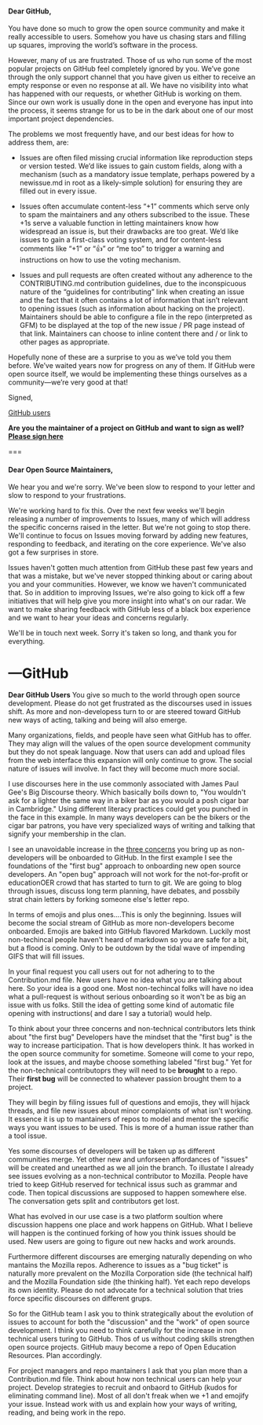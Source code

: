 #### Dear GitHub,

You have done so much to grow the open source community and make it really
accessible to users. Somehow you have us chasing stars and filling up squares,
improving the world’s software in the process.

However, many of us are frustrated. Those of us who run some of the most popular
projects on GitHub feel completely ignored by you. We’ve gone through the only
support channel that you have given us either to receive an empty response or
even no response at all. We have no visibility into what has happened with our
requests, or whether GitHub is working on them. Since our own work is usually
done in the open and everyone has input into the process, it seems strange for
us to be in the dark about one of our most important project dependencies.

The problems we most frequently have, and our best ideas for how to address
them, are:

- Issues are often filed missing crucial information like reproduction steps or
  version tested. We’d like issues to gain custom fields, along with a mechanism
  (such as a mandatory issue template, perhaps powered by a newissue.md in root
  as a likely-simple solution) for ensuring they are filled out in every issue.
- Issues often accumulate content-less “+1” comments which serve only to spam
  the maintainers and any others subscribed to the issue. These +1s serve a
  valuable function in letting maintainers know how widespread an issue is, but
  their drawbacks are too great. We’d like issues to gain a first-class voting
  system, and for content-less comments like “+1” or “:+1:” or “me too” to
  trigger a warning and instructions on how to use the voting mechanism.

- Issues and pull requests are often created without any adherence to the
  CONTRIBUTING.md contribution guidelines, due to the inconspicuous nature of
  the “guidelines for contributing” link when creating an issue and the fact
  that it often contains a lot of information that isn’t relevant to opening
  issues (such as information about hacking on the project). Maintainers should
  be able to configure a file in the repo (interpreted as GFM) to be displayed
  at the top of the new issue / PR page instead of that link. Maintainers can
  choose to inline content there and / or link to other pages as appropriate.

Hopefully none of these are a surprise to you as we’ve told you them before.
We’ve waited years now for progress on any of them. If GitHub were open source
itself, we would be implementing these things ourselves as a community—we’re
very good at that!

Signed,

[GitHub users](https://docs.google.com/spreadsheets/d/1oGsg02jS-PnlIMJ3OlWIOEmhtG-udTwuDz_vsQPBHKs/edit?usp=sharing)

**Are you the maintainer of a project on GitHub and want to sign as well? [Please sign here](http://goo.gl/forms/DtmQnUXNSE)**

===

#### Dear Open Source Maintainers,

We hear you and we're sorry. We've been slow to respond to your letter and slow to respond to your frustrations.

We're working hard to fix this. Over the next few weeks we'll begin releasing a number of improvements to Issues, many of which will address the specific concerns raised in the letter. But we're not going to stop there. We'll continue to focus on Issues moving forward by adding new features, responding to feedback, and iterating on the core experience. We've also got a few surprises in store.

Issues haven't gotten much attention from GitHub these past few years and that was a mistake, but we've never stopped thinking about or caring about you and your communities. However, we know we haven't communicated that. So in addition to improving Issues, we're also going to kick off a few initiatives that will help give you more insight into what's on our radar. We want to make sharing feedback with GitHub less of a black box experience and we want to hear your ideas and concerns regularly.

We'll be in touch next week. Sorry it's taken so long, and thank you for everything.

—GitHub
===
**Dear GitHub Users**
You give so much to the world through open source development. Please do not get frustrated as the discourses used in issues shift. As more and non-developess turn to or are steered toward GitHub new ways of acting, talking and being will also emerge.

Many organizations, fields, and people have seen what GitHub has to offer. They may align will the values of the open source development community but they do not speak language. Now that users can add and upload files from the web interface this expansion will only continue to grow. The social nature of issues will involve. In fact they will become much more social. 

I use discourses here in the use commonly associated with James Paul Gee's Big Discourse theory. Which basically boils down to, "You wouldn't ask for a lighter the same way in a biker bar as you would a posh cigar bar in Cambridge." Using different literacy practices could get you punched in the face in this example. In many ways developers can be the bikers or the cigar bar patrons, you have very specialized ways of writing and talking that signify your membership in the clan.

I see an unavoidable increase in the [three concerns](https://github.com/dear-github/dear-github) you bring up as non-developers will be onboarded to GitHub. In the first example I see the foundations of the "first bug" approach to onboarding new open source developers. An "open bug" approach will not work for the not-for-profit or educationOER crowd that has started to turn to git. We are going to blog through issues, discuss long term planning, have debates, and possbily strat chain letters by forking someone else's letter repo.

In terms of emojis and plus ones....This is only the beginning. Issues will become the social stream of GitHub as more non-developers become onboarded. Emojis are baked into GitHub flavored Markdown. Luckily most non-techincal people haven't heard of markdown so you are safe for a bit, but a flood is coming. Only to be outdown by the tidal wave of impending GIFS that will fill issues.

In your final request you call users out for not adhering to to the Contribution.md file. New users have no idea what you are talking about here. So your idea is a good one. Most non-techincal folks will have no idea what a pull-request is without serious onboarding so it won't be as big an issue with us folks. Still the idea of getting some kind of automatic file opening with instructions( and dare I say a tutorial) would help.

To think about your three concerns and non-technical contributors lets think about "the first bug" Developers have the mindset that the "first bug" is the way to increase participation. That is how developers think. It has worked in the open source community for sometime. Someone will come to your repo, look at the issues, and maybe choose something labeled "first bug." Yet for the non-technical contributoprs they will need to be **brought** to a repo. Their **first bug** will be connected to whatever passion brought them to a project.

They will begin by filing issues full of questions and emojis, they will hijack threads, and file new issues about minor complaionts of what isn't working. It essence it is up to mantainers of repos to model and mentor the specific ways you want issues to be used. This is more of a human issue rather than a tool issue. 

Yes  some discourses of developers will be taken up as different communities merge. Yet other new and unforseen affordances of "issues" will be created and unearthed as we all join the branch.  To illustate I already see issues evolving as a non-technical contributor to Mozilla. People have tried to keep GitHub reserved for technical issus such as grammar and code. Then topical discussions are supposed to happen somewhere else. The conversation gets split and contributors get lost.

What has evolved in our use case is a two platform soultion where discussion happens one place and work happens on GitHub. 
What I believe will happen is the continued forking of how you think issues should be used. New users are going to figure out new hacks and work arounds. 

Furthermore different discourses are emerging naturally depending on who mantains the Mozilla repos. Adherence to issues as a "bug ticket" is naturally more prevalent on the Mozilla Corporation side (the technical half) and the Mozilla Foundation side (the thinking half). Yet each repo develops its own identity. Please do not advocate for a technical solution that tries force specific discourses on different grups.


So for the GitHub team I ask you to think strategically about the evolution of issues to account for both the "discussion" and the "work" of open source development. I think you need to think carefully for the increase in non technical users turing to GitHub. Thos of us without coding skills strengthen open source projects. GitHub mauy become a repo of Open Education Resources. Plan accordingly.

For project managers and repo mantainers I ask that you plan more than a Contribution.md file. Think about how non technical users can help your project. Develop strategies to recruit and onbaord to GitHub (kudos for eliminating command line). Most of all don't freak when we +1 and emojify your issue. Instead work with us and explain how your ways of writing, reading, and being work in the repo.




